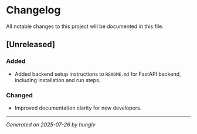 # Changelog

All notable changes to this project will be documented in this file.

## [Unreleased]

### Added
- Added backend setup instructions to `README.md` for FastAPI backend, including installation and run steps.

### Changed
- Improved documentation clarity for new developers.

---

*Generated on 2025-07-26 by hunglv*
